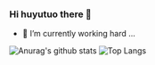 ### Hi huyutuo there 👋
- 🔭 I’m currently working hard ...

![Anurag's github stats](https://github-readme-stats.vercel.app/api?username=huyutuo&theme=solarized-light) ![Top Langs](https://github-readme-stats.vercel.app/api/top-langs/?username=huyutuo)

<!--
**huyutuo/huyutuo** is a ✨ _special_ ✨ repository because its `README.md` (this file) appears on your GitHub profile.

Here are some ideas to get you started:

- 🔭 I’m currently working on ...
- 🌱 I’m currently learning ...
- 👯 I’m looking to collaborate on ...
- 🤔 I’m looking for help with ...
- 💬 Ask me about ...
- 📫 How to reach me: ...
- 😄 Pronouns: ...
- ⚡ Fun fact: ...
-->
